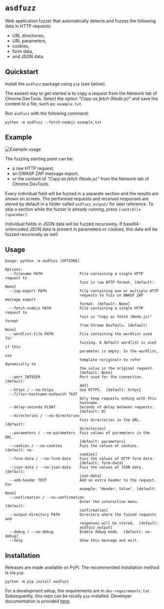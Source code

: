 # `asdfuzz`
Web application fuzzer that automatically detects and fuzzes the following data in HTTP requests:
* URL directories,
* URL parameters,
* cookies,
* form data,
* and JSON data.

## Quickstart
Install the `asdfuzz` package using `pip` (see below).

The easiest way to get started is to copy a request from the Network tab of Chrome DevTools.
Select the option _"Copy as fetch (Node.js)"_ and save the content to a file, such as: `example.txt`.

Run `asdfuzz` with the following command:

```commandline
python -m asdfuzz --fetch-nodejs example.txt
```

## Example
![Example usage](docs/example_usage.png)

The fuzzing starting point can be:

* a raw HTTP request,
* an OWASP ZAP message export,
* or the content of _"Copy as fetch (Node.js)"_ from the Network tab of Chrome DevTools.

Every individual field will be fuzzed in a separate section and the results are shown on screen.
The performed requests and received responses are stored by default in a folder called `asdfuzz_output/` for later reference.
To skip a section while the fuzzer is already running, press `[control]`+`[spacebar]`.

Individual fields in JSON data will be fuzzed recursively.
If base64-urlencoded JSON data is present in parameters or cookies, this data will be fuzzed recursively as well.

## Usage
```text
Usage: python -m asdfuzz [OPTIONS]

Options:
  --filename PATH                 File containing a single HTTP request to 
                                  fuzz in raw HTTP format. [default: None]
  --zap-export PATH               File containing one or multiple HTTP
                                  requests to fuzz in OWASP ZAP message export
                                  format. [default: None]
  --fetch-nodejs PATH             File containing a single HTTP request to 
                                  fuzz in "Copy as fetch (Node.js)" format
                                  from Chrome DevTools. [default: None]
  --wordlist-file PATH            File containing the wordlist used for
                                  fuzzing. A default wordlist is used if this
                                  parameter is empty. In the wordlist, use
                                  template <original> to refer dynamically to
                                  the value in the original request.
                                  [default: None]
  --port INTEGER                  Port used for the connection.  [default:
                                  443]
  --https / --no-https            Use HTTPS.  [default: https]
  --filter-hostname-endswith TEXT
                                  Only keep requests ending with this
                                  hostname.
  --delay-seconds FLOAT           Seconds of delay between requests.
                                  [default: 0]
  --directories / --no-directories
                                  Fuzz directories in the URL.  [default:
                                  directories]
  --parameters / --no-parameters  Fuzz values of parameters in the URL.
                                  [default: parameters]
  --cookies / --no-cookies        Fuzz the values of cookies.  [default: no-
                                  cookies]
  --form-data / --no-form-data    Fuzz the values of HTTP form data.
                                  [default: form-data]
  --json-data / --no-json-data    Fuzz the values of JSON data.  [default:
                                  json-data]
  --add-header TEXT               Add an extra header to the request. For
                                  example: "Header: Value". [default: None]
  --confirmation / --no-confirmation
                                  Enter the interactive menu.  [default:
                                  confirmation]
  --output-directory PATH         Directory where the fuzzed requests and
                                  responses will be stored.  [default:
                                  asdfuzz_output]
  --debug / --no-debug            Enable debug mode.  [default: no-debug]
  --help                          Show this message and exit.
```

## Installation
Releases are made available on PyPi.
The recommended installation method is via `pip`:

```text
python -m pip install asdfuzz
```

For a development setup, the requirements are in `dev-requirements.txt`.
Subsequently, this repo can be locally `pip`-installed.
Developer documentation is provided [here](https://asdfuzz.readthedocs.io/en/latest/).
